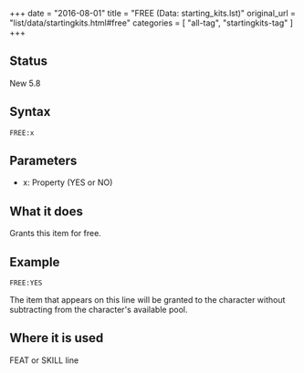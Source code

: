 +++
date = "2016-08-01"
title = "FREE (Data: starting_kits.lst)"
original_url = "list/data/startingkits.html#free"
categories = [ "all-tag", "startingkits-tag" ]
+++

## Status

New 5.8

## Syntax

`FREE:x`

## Parameters

-   x: Property (YES or NO)



What it does
------------

Grants this item for free.

Example
-------

`FREE:YES`

The item that appears on this line will be granted to the character
without subtracting from the character's available pool.

Where it is used
----------------

FEAT or SKILL line


